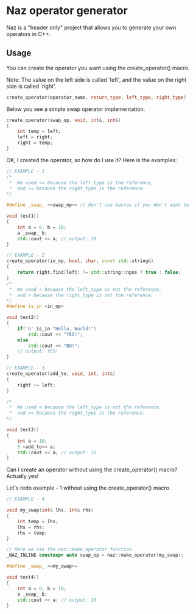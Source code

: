 # Naz operator generator

Naz is a "header only" project that allows you to generate your own operators in C++.

## Usage

You can create the operator you want using the create_operator() macro.

Note: The value on the left side is called 'left', and the value on the right side is called 'right'.

```cpp
create_operator(operator_name, return_type, left_type, right_type)
```
Below you see a simple swap operator implementation.
```cpp
create_operator(swap_op, void, int&, int&)
{
	int temp = left;
	left = right;
	right = temp;
}
```

OK, I created the operator, so how do I use it? Here is the examples:

```cpp
// EXAMPLE - 1
/*
 *	We used <= because the left_type is the reference, 
 *	and >= because the right_type is the reference.
*/

#define _swap_ <=swap_op>= // don't use macros if you don't want to

void test1()
{
	int a = 0, b = 10;
	a _swap_ b;
	std::cout << a; // output: 10
}
```

```cpp
// EXAMPLE - 2
create_operator(in_op, bool, char, const std::string&)
{
	return right.find(left) != std::string::npos ? true : false;
}
/*
 *	We used < because the left_type is not the reference, 
 *	and > because the right_type is not the reference.
*/
#define is_in <in_op>

void test2()
{
	if('o' is_in "Hello, World!")
		std::cout << "YES!";
	else
		std::cout << "NO!";
	// output: YES!
}
```

```cpp
// EXAMPLE - 3
create_operator(add_to, void, int, int&)
{
	right += left;
}

/*
 *	We used < because the left_type is not the reference, 
 *	and >= because the right_type is the reference.
*/

void test3()
{
	int a = 10;
	5 <add_to>= a;
	std::cout << a; // output: 15
}
```
Can I create an operator without using the create_operator() macro? Actually yes!

Let's redo example - 1 without using the create_operator() macro.

```cpp
// EXAMPLE - 4

void my_swap(int& lhs, int& rhs)
{
	int temp = lhs;
	lhs = rhs;
	rhs = temp;
}

// Here we use the naz::make_operator function
_NAZ_INLINE constexpr auto swap_op = naz::make_operator(my_swap);

#define _swap_ <=my_swap>= 

void test4()
{
	int a = 0, b = 10;
	a _swap_ b;
	std::cout << a; // output: 10
}
```
